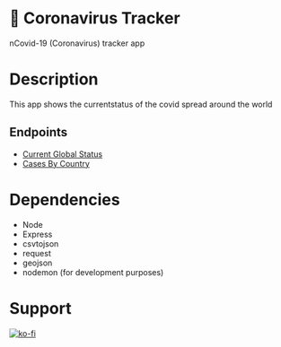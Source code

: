 # 🦠 Coronavirus Tracker
nCovid-19 (Coronavirus) tracker app

# Description
This app shows the currentstatus of the covid spread around the world

## Endpoints
 -  [Current Global Status](https://covid19trackershayant.herokuapp.com/api/currentstatus)
 -  [Cases By Country](https://covid19trackershayant.herokuapp.com/api/cases/suriname)
 

# Dependencies
 - Node 
 - Express
 - csvtojson
 - request
 - geojson
 - nodemon (for development purposes)
 
# Support
[![ko-fi](https://www.ko-fi.com/img/githubbutton_sm.svg)](https://ko-fi.com/C0C01NKND)
 
 
 
